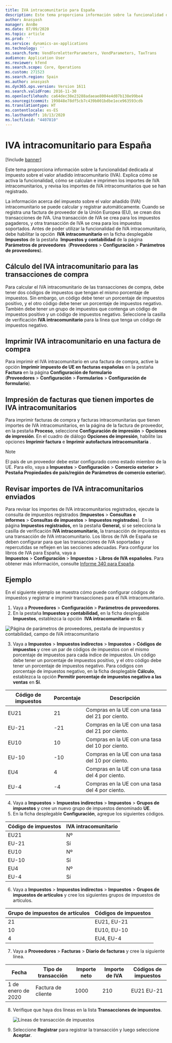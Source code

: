 ```yaml
---
title: IVA intracomunitario para España
description: Este tema proporciona información sobre la funcionalidad dedicada al impuesto sobre el valor añadido intracomunitario (IVA).
author: Anasyash
manager: AnnBe
ms.date: 07/09/2020
ms.topic: article
ms.prod: ''
ms.service: dynamics-ax-applications
ms.technology: ''
ms.search.form: VendFormletterParameters, VendParameters, TaxTrans
audience: Application User
ms.reviewer: kfend
ms.search.scope: Core, Operations
ms.custom: 271523
ms.search.region: Spain
ms.author: anasyash
ms.dyn365.ops.version: Version 1611
ms.search.validFrom: 2016-11-30
ms.openlocfilehash: ca64dec38e23288adaeae8004e4d07b138e99be4
ms.sourcegitcommit: 199848e78df5cb7c439b001bdbe1ece963593cdb
ms.translationtype: HT
ms.contentlocale: es-ES
ms.lasthandoff: 10/13/2020
ms.locfileid: "4407810"
---
```

# <a name="intra-community-vat-for-spain"></a>IVA intracomunitario para España
[!include [banner](../includes/banner.md)]

Este tema proporciona información sobre la funcionalidad dedicada al impuesto sobre el valor añadido intracomunitario (IVA). Explica cómo se activa la funcionalidad, cómo se calculan e imprimen los importes de IVA intracomunitarios, y revisa los importes de IVA intracomunitarios que se han registrado.

La información acerca del impuesto sobre el valor añadido (IVA) intracomunitario se puede calcular y registrar automáticamente. Cuando se registra una factura de proveedor de la Unión Europea (EU), se crean dos transacciones de IVA. Una transacción de IVA se crea para los impuestos pagaderos, y otra transacción de IVA se crea para los impuestos soportados. Antes de poder utilizar la funcionalidad de IVA intracomunitario, debe habilitar la opción  **IVA intracomunitario** en la ficha desplegable **Impuestos** de la pestaña  **Impuestos y contabilidad** de la página **Parámetros de proveedores**  (**Proveedores** \> **Configuración** \> **Parámetros de proveedores**).

## <a name="calculating-intracommunity-vat-for-purchase-transactions"></a>Cálculo del IVA intracomunitario para las transacciones de compra
Para calcular el IVA intracomunitario de las transacciones de compra, debe tener dos códigos de impuestos que tengan el mismo porcentaje de impuestos. Sin embargo, un código debe tener un porcentaje de impuestos positivo, y el otro código debe tener un porcentaje de impuestos negativo. También debe tener un grupo de impuestos que contenga un código de impuestos positivo y un código de impuestos negativo. Seleccione la casilla de verificación **IVA intracomunitario** para la línea que tenga un código de impuestos negativo. 

## <a name="printing-intracommunity-vat-on-a-purchase-invoice"></a>Imprimir IVA intracomunitario en una factura de compra
Para imprimir el IVA intracomunitario en una factura de compra, active la opción **Imprimir impuesto de UE en facturas españolas** en la pestaña **Factura** en la página **Configuración de formulario** (**Proveedores** \> **Configuración** \> **Formularios** \> **Configuración de formulario**).

## <a name="printing-invoices-that-have-intracommunity-vat-amounts"></a>Impresión de facturas que tienen importes de IVA intracomunitarios
Para imprimir facturas de compra y facturas intracomunitarias que tienen importes de IVA intracomunitarios, en la página de la factura de proveedor, en la pestaña **Proceso**, seleccione **Configuración de impresión** &gt; **Opciones de impresión**. En el cuadro de diálogo **Opciones de impresión**, habilite las opciones **Imprimir factura** e **Imprimir autofactura intracomunitaria** .

> [!NOTE]
> El país de un proveedor debe estar configurado como estado miembro de la UE. Para ello, vaya a **Impuestos** \> **Configuración** \> **Comercio exterior \> Pestaña Propiedades de país/región de Parámetros de comercio exterior**).

## <a name="reviewing-posted-intracommunity-vat-amounts"></a>Revisar importes de IVA intracomunitarios enviados
Para revisar los importes de IVA intracomunitarios registrados, ejecute la consulta de impuestos registrados (**Impuestos** \> **Consultas e informes** \> **Consultas de impuestos** \> **Impuestos registrados**). En la página **Impuestos registrados,** en la pestaña **General,** si se selecciona la casilla de verificación **IVA intracomunitario,** la transacción de impuestos es una transacción de IVA intracomunitario. Los libros de IVA de España se deben configurar para que las transacciones de IVA soportadas y repercutidas se reflejen en las secciones adecuadas. Para configurar los libros de IVA para España, vaya a **Impuestos** \> **Configuración** \> **Impuestos** \> **Libros de IVA españoles**. Para obtener más información, consulte [Informe 340 para España](emea-esp-report-340.md).

## <a name="example"></a>Ejemplo

En el siguiente ejemplo se muestra cómo puede configurar códigos de impuestos y registrar e imprimir transacciones para el IVA intracomunitario.

1. Vaya a **Proveedores** \> **Configuración** \> **Parámetros de proveedores**. 
2. En la pestaña **Impuestos y contabilidad,** en la ficha desplegable **Impuestos**, establezca la opción  **IVA intracomunitario** en **Sí**.

![Página de parámetros de proveedores, pestaña de impuestos y contabilidad, campo de IVA intracomunitario](media/1_Intra-community_VAT.png)

3. Vaya a **Impuestos** \> **Impuestos indirectos** \> **Impuestos** \> **Códigos de impuestos** y cree un par de códigos de impuestos con el mismo porcentaje de impuestos para cada índice de impuestos. Un código debe tener un porcentaje de impuestos positivo, y el otro código debe tener un porcentaje de impuestos negativo. Para códigos con porcentaje de impuestos negativo, en la ficha desplegable **Cálculo**, establezca la opción **Permitir porcentaje de impuestos negativo a las ventas** en **Sí**.

| **Código de impuestos** | **Porcentaje** | **Descripción**                       |
|--------------------|----------------|---------------------------------------|
| EU21               | 21             | Compras en la UE con una tasa del 21 por ciento. |
| EU-21              | -21            | Compras en la UE con una tasa del 21 por ciento. |
| EU10               | 10             | Compras en la UE con una tasa del 10 por ciento. |
| EU-10              | -10            | Compras en la UE con una tasa del 10 por ciento. |
| EU4               | 4             | Compras en la UE con una tasa del 4 por ciento. |
| EU-4              | -4            | Compras en la UE con una tasa del 4 por ciento. |

4.  Vaya a **Impuestos** \> **Impuestos indirectos** \> **Impuestos** \> **Grupos de impuestos** y cree un nuevo grupo de impuestos denominado **UE**.
5. En la ficha desplegable **Configuración**, agregue los siguientes códigos.

| **Código de impuestos** | **IVA intracomunitario** |
|--------------------|-------------------------|
| EU21               | Nº                      |
| EU-21              | Sí                     |
| EU10               | Nº                      |
| EU-10              | Sí                     |
| EU4                | Nº                      |
| EU-4               | Sí                     |

6.  Vaya a **Impuestos** \> **Impuestos indirectos** \> **Impuestos** \> **Grupos de impuestos de artículos** y cree los siguientes grupos de impuestos de artículos.

| **Grupo de impuestos de artículos** | **Códigos de impuestos** |
|--------------------------|---------------------|
| 21                       | EU21, EU-21         |
| 10                       | EU10, EU-10         |
| 4                        | EU4, EU-4           |

7.  Vaya a **Proveedores** \> **Facturas** \> **Diario de facturas** y cree la siguiente línea.

| **Fecha**        | **Tipo de transacción** | **Importe neto** | **Importe de IVA** | **Códigos de impuestos** |
|-----------------|----------------------|----------------|----------------|---------------------|
| 1 de enero de 2020 | Factura de cliente     | 1000           | 210            | EU21 EU-21          |

8.  Verifique que haya dos líneas en la lista **Transacciones de impuestos**.

    ![Líneas de transacción de impuestos](media/2_Sales_tax.png)

9.  Seleccione **Registrar** para registrar la transacción y luego seleccione **Aceptar**.
